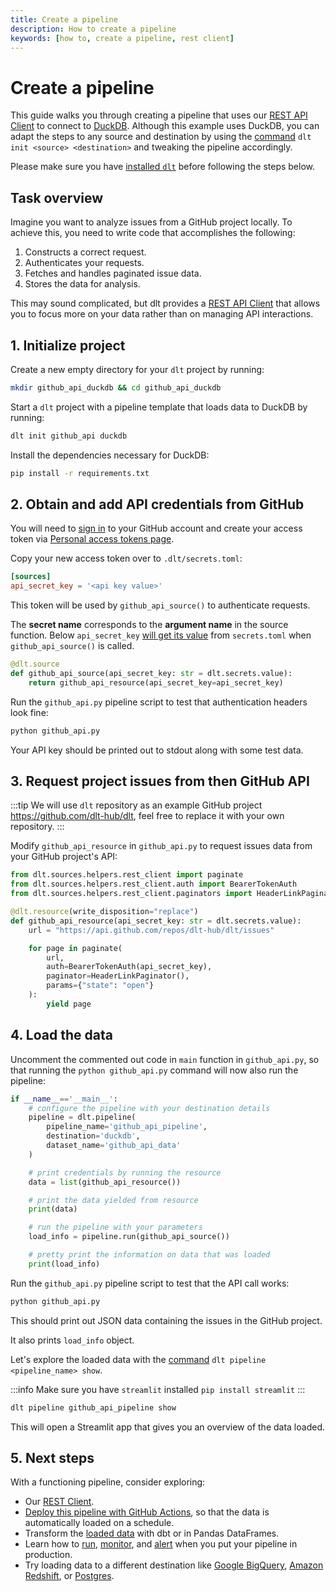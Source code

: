 ```yaml
---
title: Create a pipeline
description: How to create a pipeline
keywords: [how to, create a pipeline, rest client]
---
```


# Create a pipeline

This guide walks you through creating a pipeline that uses our [REST API Client](../general-usage/http/rest-client)
to connect to [DuckDB](../dlt-ecosystem/destinations/duckdb).
Although this example uses DuckDB, you can adapt the steps to any source and destination by
using the [command](../reference/command-line-interface#dlt-init) `dlt init <source> <destination>` and tweaking the pipeline accordingly.

Please make sure you have [installed `dlt`](../reference/installation) before following the
steps below.

## Task overview

Imagine you want to analyze issues from a GitHub project locally.
To achieve this, you need to write code that accomplishes the following:

1. Constructs a correct request.
2. Authenticates your requests.
3. Fetches and handles paginated issue data.
4. Stores the data for analysis.

This may sound complicated, but dlt provides a [REST API Client](../general-usage/http/rest-client) that allows you to focus more on your data rather than on managing API interactions.


## 1. Initialize project

Create a new empty directory for your `dlt` project by running:

```sh
mkdir github_api_duckdb && cd github_api_duckdb
```

Start a `dlt` project with a pipeline template that loads data to DuckDB by running:

```sh
dlt init github_api duckdb
```

Install the dependencies necessary for DuckDB:

```sh
pip install -r requirements.txt
```

## 2. Obtain and add API credentials from GitHub

You will need to [sign in](https://github.com/login) to your GitHub account and create your access token via [Personal access tokens page](https://github.com/settings/tokens).

Copy your new access token over to `.dlt/secrets.toml`:

```toml
[sources]
api_secret_key = '<api key value>'
```

This token will be used by `github_api_source()` to authenticate requests.

The **secret name** corresponds to the **argument name** in the source function.
Below `api_secret_key` [will get its value](../general-usage/credentials/configuration#allow-dlt-to-pass-the-config-and-secrets-automatically)
from `secrets.toml` when `github_api_source()` is called.

```py
@dlt.source
def github_api_source(api_secret_key: str = dlt.secrets.value):
    return github_api_resource(api_secret_key=api_secret_key)
```

Run the `github_api.py` pipeline script to test that authentication headers look fine:

```sh
python github_api.py
```

Your API key should be printed out to stdout along with some test data.

## 3. Request project issues from then GitHub API


:::tip
We will use `dlt` repository as an example GitHub project https://github.com/dlt-hub/dlt, feel free to replace it with your own repository.
:::

Modify `github_api_resource` in `github_api.py` to request issues data from your GitHub project's API:

```py
from dlt.sources.helpers.rest_client import paginate
from dlt.sources.helpers.rest_client.auth import BearerTokenAuth
from dlt.sources.helpers.rest_client.paginators import HeaderLinkPaginator

@dlt.resource(write_disposition="replace")
def github_api_resource(api_secret_key: str = dlt.secrets.value):
    url = "https://api.github.com/repos/dlt-hub/dlt/issues"

    for page in paginate(
        url,
        auth=BearerTokenAuth(api_secret_key),
        paginator=HeaderLinkPaginator(),
        params={"state": "open"}
    ):
        yield page
```

## 4. Load the data

Uncomment the commented out code in `main` function in `github_api.py`, so that running the
`python github_api.py` command will now also run the pipeline:

```py
if __name__=='__main__':
    # configure the pipeline with your destination details
    pipeline = dlt.pipeline(
        pipeline_name='github_api_pipeline',
        destination='duckdb',
        dataset_name='github_api_data'
    )

    # print credentials by running the resource
    data = list(github_api_resource())

    # print the data yielded from resource
    print(data)

    # run the pipeline with your parameters
    load_info = pipeline.run(github_api_source())

    # pretty print the information on data that was loaded
    print(load_info)
```


Run the `github_api.py` pipeline script to test that the API call works:

```sh
python github_api.py
```

This should print out JSON data containing the issues in the GitHub project.

It also prints `load_info` object.

Let's explore the loaded data with the [command](../reference/command-line-interface#show-tables-and-data-in-the-destination) `dlt pipeline <pipeline_name> show`.

:::info
Make sure you have `streamlit` installed `pip install streamlit`
:::

```sh
dlt pipeline github_api_pipeline show
```

This will open a Streamlit app that gives you an overview of the data loaded.

## 5. Next steps

With a functioning pipeline, consider exploring:

- Our [REST Client](../general-usage/http/rest-client).
- [Deploy this pipeline with GitHub Actions](deploy-a-pipeline/deploy-with-github-actions), so that
  the data is automatically loaded on a schedule.
- Transform the [loaded data](../dlt-ecosystem/transformations) with dbt or in
  Pandas DataFrames.
- Learn how to [run](../running-in-production/running),
  [monitor](../running-in-production/monitoring), and
  [alert](../running-in-production/alerting) when you put your pipeline in production.
- Try loading data to a different destination like
  [Google BigQuery](../dlt-ecosystem/destinations/bigquery),
  [Amazon Redshift](../dlt-ecosystem/destinations/redshift), or
  [Postgres](../dlt-ecosystem/destinations/postgres).
